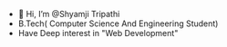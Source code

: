 - 👋 Hi, I’m @Shyamji Tripathi
-  B.Tech( Computer Science And Engineering Student)
-  Have Deep interest in "Web Development" 
<!---
Shyamjitripathi/Shyamjitripathi is a ✨ special ✨ repository because its `README.md` (this file) appears on your GitHub profile.
You can click the Preview link to take a look at your changes.
--->

